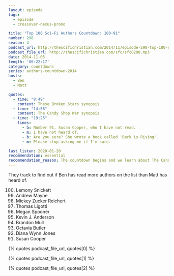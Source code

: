 ```yaml
---
layout: episode
tags:
  - episode
  - crossover-nexus-promo

title: "Top 100 Sci-Fi Authors Countdown: 100-91"
number: 298
season: 4
podcast_url: http://thescifichristian.com/2014/11/episode-298-top-100-sci-fi-authors-countdown-100-91/
podcast_file_url: http://thescifichristian.com/sfc/sfc0298.mp3
date: 2014-11-05
length: '00:22:17'
category: countdowns
series: authors-countdown-2014
hosts:
  - Ben
  - Matt

quotes:
  - time: "8:49"
    context: These Broken Stars synopsis
  - time: "14:58"
    context: The Candy Shop War synopsis
  - time: "19:25"
    lines:
      - b: Number 91, Susan Cooper, who I have not read.
      - m: I have not heard of.
      - b: Are you sure? She wrote a book called 'Dark is Rising'.
      - m: Please stop asking me if I'm sure.

last_listen: 2020-01-20
recommendation: essential
recommendation_reason: The countdown begins and we learn about The Candy Shop War
---
```


They track to find out if Ben has read more authors on the list than Matt has heard of.

<ol start="100" reversed>
<li>Lemony Snickett
<li>Andrew Mayne
<li>Mickey Zucker Reichert
<li>Thomas Ligotti
<li>Megan Spooner
<li>Kevin J. Anderson
<li>Brandon Mull
<li>Octavia Butler
<li>Diana Wynn Jones
<li>Susan Cooper
</ol>

{% quotes podcast_file_url, quotes[0] %}

{% quotes podcast_file_url, quotes[1] %}

{% quotes podcast_file_url, quotes[2] %}
